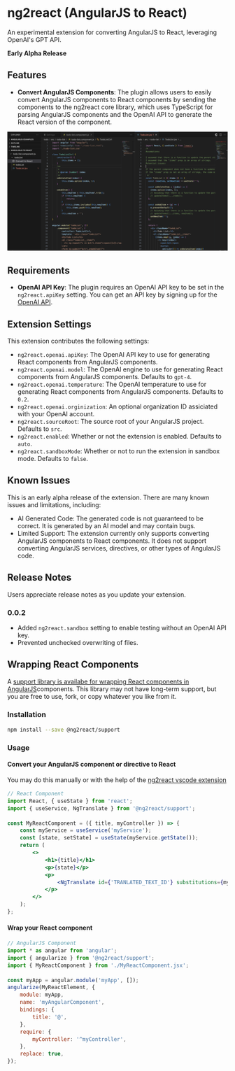 # ng2react (AngularJS to React)

An experimental extension for converting AngularJS to React, leveraging OpenAI's GPT API.

**Early Alpha Release**

## Features

-   **Convert AngularJS Components**: The plugin allows users to easily convert AngularJS components to React components by sending the components to the ng2react core library, which uses TypeScript for parsing AngularJS components and the OpenAI API to generate the React version of the component.

![Component Conversion](images/todolist-conversion-example.png)

## Requirements

-   **OpenAI API Key**: The plugin requires an OpenAI API key to be set in the `ng2react.apiKey` setting. You can get an API key by signing up for the [OpenAI API](https://beta.openai.com/).

## Extension Settings

This extension contributes the following settings:

-   `ng2react.openai.apiKey`: The OpenAI API key to use for generating React components from AngularJS components.
-   `ng2react.openai.model`: The OpenAI engine to use for generating React components from AngularJS components. Defaults to `gpt-4`.
-   `ng2react.openai.temperature`: The OpenAI temperature to use for generating React components from AngularJS components. Defaults to `0.2`.
-   `ng2react.openai.orginization`: An optional organization ID assiciated with your OpenAI account.
-   `ng2react.sourceRoot`: The source root of your AngularJS project. Defaults to `src`.
-   `ng2react.enabled`: Whether or not the extension is enabled. Defaults to `auto`.
-   `ng2react.sandboxMode`: Whether or not to run the extension in sandbox mode. Defaults to `false`.

## Known Issues

This is an early alpha release of the extension. There are many known issues and limitations, including:

-   AI Generated Code: The generated code is not guaranteed to be correct. It is generated by an AI model and may contain bugs.
-   Limited Support: The extension currently only supports converting AngularJS components to React components. It does not support converting AngularJS services, directives, or other types of AngularJS code.

## Release Notes

Users appreciate release notes as you update your extension.

### 0.0.2

-   Added `ng2react.sandbox` setting to enable testing without an OpenAI API key.
-   Prevented unchecked overwriting of files.

## Wrapping React Components

A [support library is availabe for wrapping React components in AngularJS](https://www.npmjs.com/package/@ng2react/support)components. This library may not have long-term support, but you are free to use, fork, or copy whatever you like from it.

### Installation

```bash
npm install --save @ng2react/support
```

### Usage

#### Convert your AngularJS component or directive to React

You may do this manually or with the help of the [ng2react vscode extension](https://marketplace.visualstudio.com/items?itemName=maxbilbow.ng2react-vscode)

```jsx
// React Component
import React, { useState } from 'react';
import { useService, NgTranslate } from '@ng2react/support';

const MyReactComponent = ({ title, myController }) => {
    const myService = useService('myService');
    const [state, setState] = useState(myService.getState());
    return (
        <>
            <h1>{title}</h1>
            <p>{state}</p>
            <p>
                <NgTranslate id={'TRANLATED_TEXT_ID'} substitutions={myController.getValue()} />
            </p>
        </>
    );
};
```

#### Wrap your React component

```js
// AngularJS Component
import * as angular from 'angular';
import { angularize } from '@ng2react/support';
import { MyReactComponent } from './MyReactComponent.jsx';

const myApp = angular.module('myApp', []);
angularize(MyReactElement, {
    module: myApp,
    name: 'myAngularComponent',
    bindings: {
        title: '@',
    },
    require: {
        myController: '^myController',
    },
    replace: true,
});
```
